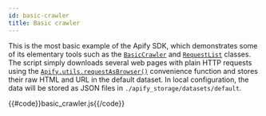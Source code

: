 ```yaml
---
id: basic-crawler
title: Basic crawler
---
```


 This is the most basic example of the Apify SDK, which demonstrates some of its
 elementary tools such as the [`BasicCrawler`](/docs/api/basic-crawler)
 and [`RequestList`](/docs/api/request-list) classes.
 The script simply downloads several web pages with plain HTTP requests using the
 [`Apify.utils.requestAsBrowser()`](/docs/api/utils#requestasbrowser)
 convenience function and stores their raw HTML and URL in the default dataset.
 In local configuration, the data will be stored as JSON files in `./apify_storage/datasets/default`.

{{#code}}basic_crawler.js{{/code}}
